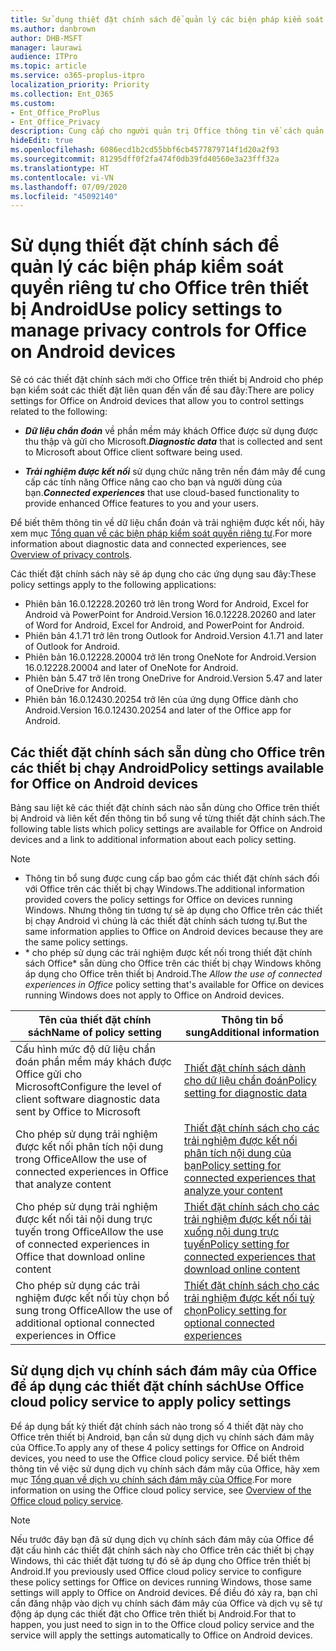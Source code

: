 ```yaml
---
title: Sử dụng thiết đặt chính sách để quản lý các biện pháp kiểm soát quyền riêng tư cho Office trên thiết bị Android
ms.author: danbrown
author: DHB-MSFT
manager: laurawi
audience: ITPro
ms.topic: article
ms.service: o365-proplus-itpro
localization_priority: Priority
ms.collection: Ent_O365
ms.custom:
- Ent_Office_ProPlus
- Ent_Office_Privacy
description: Cung cấp cho người quản trị Office thông tin về cách quản lý kiểm soát quyền riêng tư cho Office trên thiết bị Android.
hideEdit: true
ms.openlocfilehash: 6086ecd1b2cd55bbf6cb4577879714f1d20a2f93
ms.sourcegitcommit: 81295dff0f2fa474f0db39fd40560e3a23fff32a
ms.translationtype: HT
ms.contentlocale: vi-VN
ms.lasthandoff: 07/09/2020
ms.locfileid: "45092140"
---
```

# <a name="use-policy-settings-to-manage-privacy-controls-for-office-on-android-devices"></a><span data-ttu-id="0d015-103">Sử dụng thiết đặt chính sách để quản lý các biện pháp kiểm soát quyền riêng tư cho Office trên thiết bị Android</span><span class="sxs-lookup"><span data-stu-id="0d015-103">Use policy settings to manage privacy controls for Office on Android devices</span></span>

<span data-ttu-id="0d015-104">Sẽ có các thiết đặt chính sách mới cho Office trên thiết bị Android cho phép bạn kiểm soát các thiết đặt liên quan đến vấn đề sau đây:</span><span class="sxs-lookup"><span data-stu-id="0d015-104">There are policy settings for Office on Android devices that allow you to control settings related to the following:</span></span>

- <span data-ttu-id="0d015-105">***Dữ liệu chẩn đoán*** về phần mềm máy khách Office được sử dụng được thu thập và gửi cho Microsoft.</span><span class="sxs-lookup"><span data-stu-id="0d015-105">***Diagnostic data*** that is collected and sent to Microsoft about Office client software being used.</span></span>

- <span data-ttu-id="0d015-106">***Trải nghiệm được kết nối*** sử dụng chức năng trên nền đám mây để cung cấp các tính năng Office nâng cao cho bạn và người dùng của bạn.</span><span class="sxs-lookup"><span data-stu-id="0d015-106">***Connected experiences*** that use cloud-based functionality to provide enhanced Office features to you and your users.</span></span>

<span data-ttu-id="0d015-107">Để biết thêm thông tin về dữ liệu chẩn đoán và trải nghiệm được kết nối, hãy xem mục [Tổng quan về các biện pháp kiểm soát quyền riêng tư](overview-privacy-controls.md).</span><span class="sxs-lookup"><span data-stu-id="0d015-107">For more information about diagnostic data and connected experiences, see [Overview of privacy controls](overview-privacy-controls.md).</span></span>

<span data-ttu-id="0d015-108">Các thiết đặt chính sách này sẽ áp dụng cho các ứng dụng sau đây:</span><span class="sxs-lookup"><span data-stu-id="0d015-108">These policy settings apply to the following applications:</span></span>
- <span data-ttu-id="0d015-109">Phiên bản 16.0.12228.20260 trở lên trong Word for Android, Excel for Android và PowerPoint for Android.</span><span class="sxs-lookup"><span data-stu-id="0d015-109">Version 16.0.12228.20260 and later of Word for Android, Excel for Android, and PowerPoint for Android.</span></span>
- <span data-ttu-id="0d015-110">Phiên bản 4.1.71 trở lên trong Outlook for Android.</span><span class="sxs-lookup"><span data-stu-id="0d015-110">Version 4.1.71 and later of Outlook for Android.</span></span>
- <span data-ttu-id="0d015-111">Phiên bản 16.0.12228.20004 trở lên trong OneNote for Android.</span><span class="sxs-lookup"><span data-stu-id="0d015-111">Version 16.0.12228.20004 and later of OneNote for Android.</span></span>
- <span data-ttu-id="0d015-112">Phiên bản 5.47 trở lên trong OneDrive for Android.</span><span class="sxs-lookup"><span data-stu-id="0d015-112">Version 5.47 and later of OneDrive for Android.</span></span>
- <span data-ttu-id="0d015-113">Phiên bản 16.0.12430.20254 trở lên của ứng dụng Office dành cho Android.</span><span class="sxs-lookup"><span data-stu-id="0d015-113">Version 16.0.12430.20254 and later of the Office app for Android.</span></span>

## <a name="policy-settings-available-for-office-on-android-devices"></a><span data-ttu-id="0d015-114">Các thiết đặt chính sách sẵn dùng cho Office trên các thiết bị chạy Android</span><span class="sxs-lookup"><span data-stu-id="0d015-114">Policy settings available for Office on Android devices</span></span>

<span data-ttu-id="0d015-115">Bảng sau liệt kê các thiết đặt chính sách nào sẵn dùng cho Office trên thiết bị Android và liên kết đến thông tin bổ sung về từng thiết đặt chính sách.</span><span class="sxs-lookup"><span data-stu-id="0d015-115">The following table lists which policy settings are available for Office on Android devices and a link to additional information about each policy setting.</span></span>

> [!NOTE]
>- <span data-ttu-id="0d015-116">Thông tin bổ sung được cung cấp bao gồm các thiết đặt chính sách đối với Office trên các thiết bị chạy Windows.</span><span class="sxs-lookup"><span data-stu-id="0d015-116">The additional information provided covers the policy settings for Office on devices running Windows.</span></span> <span data-ttu-id="0d015-117">Nhưng thông tin tương tự sẽ áp dụng cho Office trên các thiết bị chạy Android vì chúng là các thiết đặt chính sách tương tự.</span><span class="sxs-lookup"><span data-stu-id="0d015-117">But the same information applies to Office on Android devices because they are the same policy settings.</span></span>
>- <span data-ttu-id="0d015-118">\* cho phép sử dụng các trải nghiệm được kết nối trong thiết đặt chính sách Office\* sẵn dùng cho Office trên các thiết bị chạy Windows không áp dụng cho Office trên thiết bị Android.</span><span class="sxs-lookup"><span data-stu-id="0d015-118">The *Allow the use of connected experiences in Office* policy setting that's available for Office on devices running Windows does not apply to Office on Android devices.</span></span> 


|<span data-ttu-id="0d015-119">Tên của thiết đặt chính sách</span><span class="sxs-lookup"><span data-stu-id="0d015-119">Name of policy setting</span></span>  |<span data-ttu-id="0d015-120">Thông tin bổ sung</span><span class="sxs-lookup"><span data-stu-id="0d015-120">Additional information</span></span> |
|---------|---------|
|<span data-ttu-id="0d015-121">Cấu hình mức độ dữ liệu chẩn đoán phần mềm máy khách được Office gửi cho Microsoft</span><span class="sxs-lookup"><span data-stu-id="0d015-121">Configure the level of client software diagnostic data sent by Office to Microsoft</span></span>|[<span data-ttu-id="0d015-122">Thiết đặt chính sách dành cho dữ liệu chẩn đoán</span><span class="sxs-lookup"><span data-stu-id="0d015-122">Policy setting for diagnostic data</span></span>](manage-privacy-controls.md#policy-setting-for-diagnostic-data)         |
|<span data-ttu-id="0d015-123">Cho phép sử dụng trải nghiệm được kết nối phân tích nội dung trong Office</span><span class="sxs-lookup"><span data-stu-id="0d015-123">Allow the use of connected experiences in Office that analyze content</span></span>| [<span data-ttu-id="0d015-124">Thiết đặt chính sách cho các trải nghiệm được kết nối phân tích nội dung của bạn</span><span class="sxs-lookup"><span data-stu-id="0d015-124">Policy setting for connected experiences that analyze your content</span></span>](manage-privacy-controls.md#policy-setting-for-connected-experiences-that-analyze-your-content)        |
|<span data-ttu-id="0d015-125">Cho phép sử dụng trải nghiệm được kết nối tải nội dung trực tuyến trong Office</span><span class="sxs-lookup"><span data-stu-id="0d015-125">Allow the use of connected experiences in Office that download online content</span></span> |[<span data-ttu-id="0d015-126">Thiết đặt chính sách cho các trải nghiệm được kết nối tải xuống nội dung trực tuyến</span><span class="sxs-lookup"><span data-stu-id="0d015-126">Policy setting for connected experiences that download online content</span></span>](manage-privacy-controls.md#policy-setting-for-connected-experiences-that-download-online-content)         |
|<span data-ttu-id="0d015-127">Cho phép sử dụng các trải nghiệm được kết nối tùy chọn bổ sung trong Office</span><span class="sxs-lookup"><span data-stu-id="0d015-127">Allow the use of additional optional connected experiences in Office</span></span> |[<span data-ttu-id="0d015-128">Thiết đặt chính sách cho các trải nghiệm được kết nối tuỳ chọn</span><span class="sxs-lookup"><span data-stu-id="0d015-128">Policy setting for optional connected experiences</span></span>](manage-privacy-controls.md#policy-setting-for-optional-connected-experiences)|



## <a name="use-office-cloud-policy-service-to-apply-policy-settings"></a><span data-ttu-id="0d015-129">Sử dụng dịch vụ chính sách đám mây của Office để áp dụng các thiết đặt chính sách</span><span class="sxs-lookup"><span data-stu-id="0d015-129">Use Office cloud policy service to apply policy settings</span></span>

<span data-ttu-id="0d015-130">Để áp dụng bất kỳ thiết đặt chính sách nào trong số 4 thiết đặt này cho Office trên thiết bị Android, bạn cần sử dụng dịch vụ chính sách đám mây của Office.</span><span class="sxs-lookup"><span data-stu-id="0d015-130">To apply any of these 4 policy settings for Office on Android devices, you need to use the Office cloud policy service.</span></span> <span data-ttu-id="0d015-131">Để biết thêm thông tin về việc sử dụng dịch vụ chính sách đám mây của Office, hãy xem mục [Tổng quan về dịch vụ chính sách đám mây của Office](../overview-office-cloud-policy-service.md).</span><span class="sxs-lookup"><span data-stu-id="0d015-131">For more information on using the Office cloud policy service, see [Overview of the Office cloud policy service](../overview-office-cloud-policy-service.md).</span></span>

> [!NOTE]
> <span data-ttu-id="0d015-132">Nếu trước đây bạn đã sử dụng dịch vụ chính sách đám mây của Office để đặt cấu hình các thiết đặt chính sách này cho Office trên các thiết bị chạy Windows, thì các thiết đặt tương tự đó sẽ áp dụng cho Office trên thiết bị Android.</span><span class="sxs-lookup"><span data-stu-id="0d015-132">If you previously used Office cloud policy service to configure these policy settings for Office on devices running Windows, those same settings will apply to Office on Android devices.</span></span> <span data-ttu-id="0d015-133">Để điều đó xảy ra, bạn chỉ cần đăng nhập vào dịch vụ chính sách đám mây của Office và dịch vụ sẽ tự động áp dụng các thiết đặt cho Office trên thiết bị Android.</span><span class="sxs-lookup"><span data-stu-id="0d015-133">For that to happen, you just need to sign in to the Office cloud policy service and the service will apply the settings automatically to Office on Android devices.</span></span>
